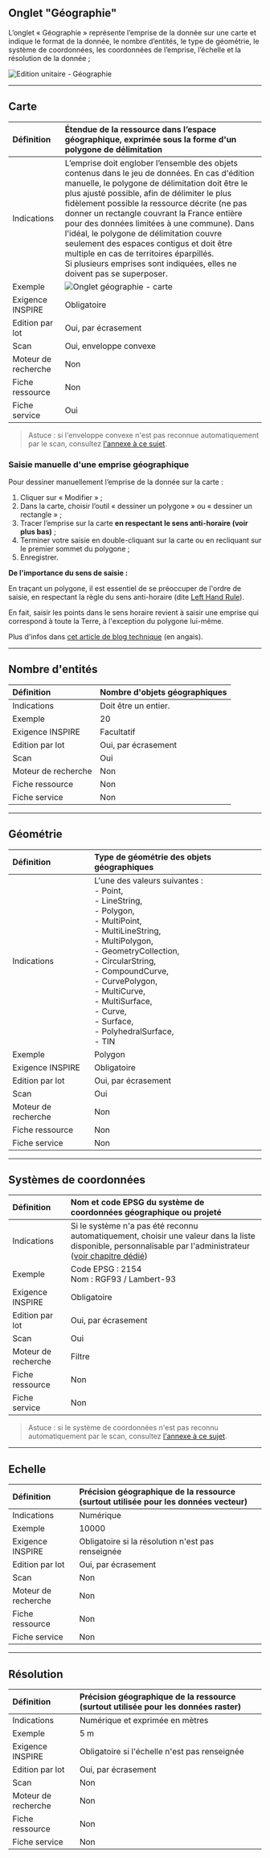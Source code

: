 ## Onglet "Géographie"

L’onglet « Géographie » représente l’emprise de la donnée sur une carte et indique le format de la donnée, le nombre d’entités, le type de géométrie, le système de coordonnées, les coordonnées de l’emprise, l’échelle et la résolution de la donnée ;

![Edition unitaire - Géographie](/images/inv_edit_one_geography.png "L&apos;édition unitaire - onglet Géographie")

________

## <i class="fa fa-map-marker"></i> Carte

| Définition                 | Étendue de la ressource dans l’espace géographique, exprimée sous la forme d&apos;un polygone de délimitation |
| :------------------------- | :--------------------------------------------------------- |
| Indications                | L’emprise doit englober l’ensemble des objets contenus dans le jeu de données. En cas d&apos;édition manuelle, le polygone de délimitation doit être le plus ajusté possible, afin de délimiter le plus fidèlement possible la ressource décrite (ne pas donner un rectangle couvrant la France entière pour des données limitées à une commune). Dans l&apos;idéal, le polygone de délimitation couvre seulement des espaces contigus et doit être multiple en cas de territoires éparpillés.<br />Si plusieurs emprises sont indiquées, elles ne doivent pas se superposer. |
| Exemple                    | ![Onglet géographie - carte](/images/inv_edit_one_geography_map_500px.png "La représentation de l&apos;enveloppe convexe d&apos;une donnée sur la carte") |
| Exigence INSPIRE           | Obligatoire            |
| Edition par lot            | Oui, par écrasement    |
| Scan                       | Oui, enveloppe convexe |
| Moteur de recherche        | Non                    |
| Fiche ressource            | Non                           |
| Fiche service              | Oui                           |


> Astuce : si l&apos;enveloppe convexe n&apos;est pas reconnue automatiquement par le scan, consultez [l&apos;annexe à ce sujet](/fr/appendices/scan_srsnotfound_fme_fix.html).

### Saisie manuelle d&apos;une emprise géographique

Pour dessiner manuellement l’emprise de la donnée sur la carte :

1.	Cliquer sur « Modifier » ;
2.	Dans la carte, choisir l’outil « dessiner un polygone » ou « dessiner un rectangle » ;
3.	Tracer l’emprise sur la carte **en respectant le sens anti-horaire (voir plus bas)** ;
4.	Terminer votre saisie en double-cliquant sur la carte ou en recliquant sur le premier sommet du polygone ;
5.	Enregistrer.

**De l&apos;importance du sens de saisie :**

En traçant un polygone, il est essentiel de se préoccuper de l&apos;ordre de saisie, en respectant la règle du sens anti-horaire (dite [Left Hand Rule](https://docs.microsoft.com/en-us/sql/relational-databases/spatial/spatial-data-types-overview)).

En fait, saisir les points dans le sens horaire revient à saisir une emprise qui correspond à toute la Terre, à l&apos;exception du polygone lui-même.

Plus d&apos;infos dans [cet article de blog technique](http://www.scalefocus.com/blog/using-spatial-data-in-sql-server-the-left-hand-rule/) (en angais).

______

## <i class="fa fa-wrench"></i> Nombre d&apos;entités

| Définition                 | Nombre d&apos;objets géographiques |
| :------------------------- | :---------------------------- |
| Indications                | Doit être un entier.          |
| Exemple                    | 20                            |
| Exigence INSPIRE           | Facultatif                    |
| Edition par lot            | Oui, par écrasement           |
| Scan                       | Oui                           |
| Moteur de recherche        | Non                           |
| Fiche ressource            | Non                           |
| Fiche service              | Non                           |


_____

## Géométrie

| Définition                 | Type de géométrie des objets géographiques |
| :------------------------- | :--------------------------------------------------------- |
| Indications                | L&apos;une des valeurs suivantes :<br />- Point,<br />- LineString,<br />- Polygon,<br />- MultiPoint,<br />- MultiLineString,<br />- MultiPolygon,<br />- GeometryCollection,<br />- CircularString,<br />- CompoundCurve,<br />- CurvePolygon,<br />- MultiCurve,<br />- MultiSurface,<br />- Curve,<br />- Surface,<br />- PolyhedralSurface,<br />- TIN |
| Exemple                    | Polygon |
| Exigence INSPIRE           | Obligatoire            |
| Edition par lot            | Oui, par écrasement    |
| Scan                       | Oui                    |
| Moteur de recherche        | Non                    |
| Fiche ressource            | Non                           |
| Fiche service              | Non                           |

________

## <i class="fa fa-globe"></i>  Systèmes de coordonnées

| Définition                 | Nom et code EPSG du système de coordonnées géographique ou projeté |
| :------------------------- | :--------------------------------------------------------- |
| Indications                | Si le système n&apos;a pas été reconnu automatiquement, choisir une valeur dans la liste disponible, personnalisable par l&apos;administrateur ([voir chapitre dédié](/fr/features/admin/srs.html)) |
| Exemple                    | Code EPSG : 2154<br />Nom : RGF93 / Lambert-93  |
| Exigence INSPIRE           | Obligatoire            |
| Edition par lot            | Oui, par écrasement    |
| Scan                       | Oui                    |
| Moteur de recherche        | Filtre                 |
| Fiche ressource            | Non                    |
| Fiche service              | Non                    |


> Astuce : si le système de coordonnées n&apos;est pas reconnu automatiquement par le scan, consultez [l&apos;annexe à ce sujet](/fr/appendices/scan_srsnotfound_fme_fix.html).

________

## <i class="fa fa-search"></i> Echelle

| Définition                 | Précision géographique de la ressource (surtout utilisée pour les données vecteur) |
| :------------------------- | :--------------------------------------------------------- |
| Indications                | Numérique |
| Exemple                    | 10000 |
| Exigence INSPIRE           | Obligatoire si la résolution n&apos;est pas renseignée |
| Edition par lot            | Oui, par écrasement                         |
| Scan                       | Non                                         |
| Moteur de recherche        | Non                                         |
| Fiche ressource            | Non                                         |
| Fiche service              | Non                                         |

________

## Résolution

| Définition                 | Précision géographique de la ressource (surtout utilisée pour les données raster) |
| :------------------------- | :--------------------------------------------------------- |
| Indications                | Numérique et exprimée en mètres|
| Exemple                    |  5 m |
| Exigence INSPIRE           | Obligatoire si l&apos;échelle n&apos;est pas renseignée |
| Edition par lot            | Oui, par écrasement                           |
| Scan                       | Non                                           |
| Moteur de recherche        | Non                                           |
| Fiche ressource            | Non                                           |
| Fiche service              | Non                                           |

